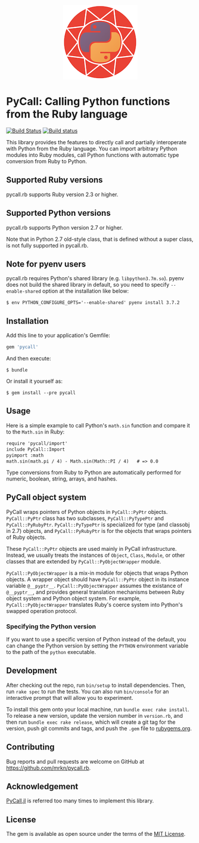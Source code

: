 <a name="logo"/>
<div align="center">
<img src="./images/pycallrb_logo_200.png" alt="pycall.rb logo" width="200" height="200"></img>
</div>

# PyCall: Calling Python functions from the Ruby language

[![Build Status](https://travis-ci.org/mrkn/pycall.rb.svg?branch=master)](https://travis-ci.org/mrkn/pycall.rb)
[![Build status](https://ci.appveyor.com/api/projects/status/071is0f4iu0vy8lp/branch/master?svg=true)](https://ci.appveyor.com/project/mrkn/pycall/branch/master)

This library provides the features to directly call and partially interoperate
with Python from the Ruby language.  You can import arbitrary Python modules
into Ruby modules, call Python functions with automatic type conversion from
Ruby to Python.

## Supported Ruby versions

pycall.rb supports Ruby version 2.3 or higher.

## Supported Python versions

pycall.rb supports Python version 2.7 or higher.

Note that in Python 2.7 old-style class, that is defined without a super class, is not fully supported in pycall.rb.

## Note for pyenv users

pycall.rb requires Python's shared library (e.g. `libpython3.7m.so`).
pyenv does not build the shared library in default, so you need to specify `--enable-shared` option at the installation like below:

```
$ env PYTHON_CONFIGURE_OPTS='--enable-shared' pyenv install 3.7.2
```

## Installation

Add this line to your application's Gemfile:

```ruby
gem 'pycall'
```

And then execute:

    $ bundle

Or install it yourself as:

    $ gem install --pre pycall

## Usage

Here is a simple example to call Python's `math.sin` function and compare it to
the `Math.sin` in Ruby:

    require 'pycall/import'
    include PyCall::Import
    pyimport :math
    math.sin(math.pi / 4) - Math.sin(Math::PI / 4)   # => 0.0

Type conversions from Ruby to Python are automatically performed for numeric,
boolean, string, arrays, and hashes.

## PyCall object system

PyCall wraps pointers of Python objects in `PyCall::PyPtr` objects.
`PyCall::PyPtr` class has two subclasses, `PyCall::PyTypePtr` and
`PyCall::PyRubyPtr`.  `PyCall::PyTypePtr` is specialized for type (and classobj
in 2.7) objects, and `PyCall::PyRubyPtr` is for the objects that wraps pointers
of Ruby objects.

These `PyCall::PyPtr` objects are used mainly in PyCall infrastructure.
Instead, we usually treats the instances of `Object`, `Class`, `Module`, or
other classes that are extended by `PyCall::PyObjectWrapper` module.

`PyCall::PyObjectWrapper` is a mix-in module for objects that wraps Python
objects.  A wrapper object should have `PyCall::PyPtr` object in its instance
variable `@__pyptr__`.  `PyCall::PyObjectWrapper` assumes the existance of
`@__pyptr__`, and provides general translation mechanisms between Ruby object
system and Python object system.  For example, `PyCall::PyObjectWrapper`
translates Ruby's coerce system into Python's swapped operation protocol.

### Specifying the Python version

If you want to use a specific version of Python instead of the default,
you can change the Python version by setting the `PYTHON` environment variable
to the path of the `python` executable.

## Development

After checking out the repo, run `bin/setup` to install dependencies.
Then, run `rake spec` to run the tests. You can also run `bin/console`
for an interactive prompt that will allow you to experiment.

To install this gem onto your local machine, run `bundle exec rake install`.
To release a new version, update the version number in `version.rb`,
and then run `bundle exec rake release`, which will create a git tag for the
version, push git commits and tags, and push the `.gem` file to
[rubygems.org](https://rubygems.org).

## Contributing

Bug reports and pull requests are welcome on GitHub at
https://github.com/mrkn/pycall.rb.


## Acknowledgement

[PyCall.jl](https://github.com/JuliaPy/PyCall.jl) is referred too many times
to implement this library.

## License

The gem is available as open source under the terms of the
[MIT License](http://opensource.org/licenses/MIT).
